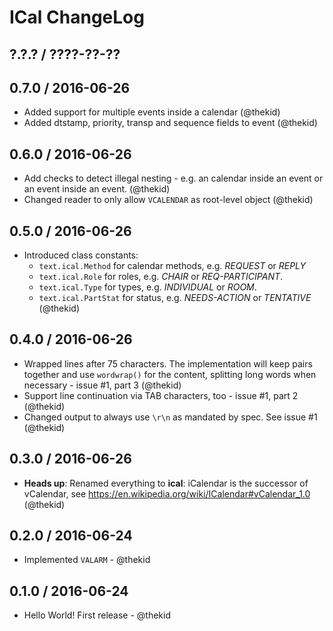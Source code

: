 ICal ChangeLog
==============

## ?.?.? / ????-??-??

## 0.7.0 / 2016-06-26

* Added support for multiple events inside a calendar
  (@thekid)
* Added dtstamp, priority, transp and sequence fields to event
  (@thekid)

## 0.6.0 / 2016-06-26

* Add checks to detect illegal nesting - e.g. an calendar inside an
  event or an event inside an event.
  (@thekid)
* Changed reader to only allow `VCALENDAR` as root-level object
  (@thekid)

## 0.5.0 / 2016-06-26

* Introduced class constants:
  - `text.ical.Method` for calendar methods, e.g. *REQUEST* or *REPLY*
  - `text.ical.Role` for roles, e.g. *CHAIR* or *REQ-PARTICIPANT*.
  - `text.ical.Type` for types, e.g. *INDIVIDUAL* or *ROOM*.
  - `text.ical.PartStat` for status, e.g. *NEEDS-ACTION* or *TENTATIVE*
  (@thekid)

## 0.4.0 / 2016-06-26

* Wrapped lines after 75 characters. The implementation will keep pairs
  together and use `wordwrap()` for the content, splitting long words
  when necessary - issue #1, part 3
  (@thekid)
* Support line continuation via TAB characters, too - issue #1, part 2
  (@thekid)
* Changed output to always use `\r\n` as mandated by spec. See issue #1
  (@thekid)

## 0.3.0 / 2016-06-26

* **Heads up**: Renamed everything to **ical**: iCalendar is the successor
  of vCalendar, see https://en.wikipedia.org/wiki/ICalendar#vCalendar_1.0
  (@thekid)

## 0.2.0 / 2016-06-24

* Implemented `VALARM` - @thekid

## 0.1.0 / 2016-06-24

* Hello World! First release - @thekid